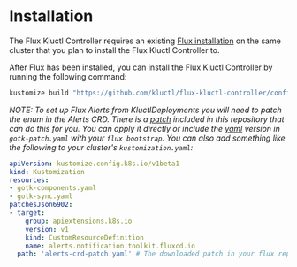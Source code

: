# Installation

The Flux Kluctl Controller requires an existing [Flux installation](https://fluxcd.io/docs/installation/) on the
same cluster that you plan to install the Flux Kluctl Controller to.

After Flux has been installed, you can install the Flux Kluctl Controller by running the following command:

```sh
kustomize build "https://github.com/kluctl/flux-kluctl-controller/config/install?ref=v0.6.0" | kubectl apply -f-
```


_NOTE: To set up Flux Alerts from KluctlDeployments you will need to patch the enum in the Alerts CRD.
There is a [patch](../config/patch/alerts-crd-patch.yaml) included in this repository that can do this for you. You can apply it directly or include the [yaml](../config/patch/alerts-crd-patch.yaml) version in `gotk-patch.yaml` with your `flux bootstrap`.
You can also add something like the following to your cluster's `kustomization.yaml`:_

```yaml
apiVersion: kustomize.config.k8s.io/v1beta1
kind: Kustomization
resources:
- gotk-components.yaml
- gotk-sync.yaml
patchesJson6902:
- target:
    group: apiextensions.k8s.io
    version: v1
    kind: CustomResourceDefinition
    name: alerts.notification.toolkit.fluxcd.io
  path: 'alerts-crd-patch.yaml' # The downloaded patch in your flux repository

```
